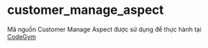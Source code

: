 # customer_manage_aspect
Mã nguồn Customer Manage Aspect được sử dụng để thực hành tại [CodeGym](https://codegym.vn)